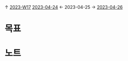 
↑ [2023-W17](2023-W17.md)
[2023-04-24](2023-04-24.md) ← 2023-04-25 → [2023-04-26](2023-04-26.md)


# 목표



# 노트




